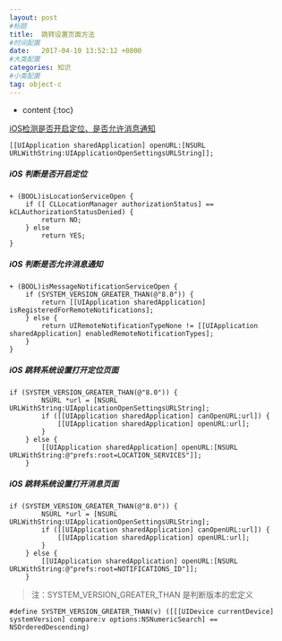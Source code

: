 ```yaml
---
layout: post
#标题
title:  跳转设置页面方法
#时间配置
date:   2017-04-10 13:52:12 +0800
#大类配置
categories: 知识
#小类配置
tag: object-c
---
```


* content
{:toc}

<a href="http://blog.csdn.net/liuyang_sy/article/details/51452693" target="_blank">iOS检测是否开启定位、是否允许消息通知</a><br>

```objc
[[UIApplication sharedApplication] openURL:[NSURL URLWithString:UIApplicationOpenSettingsURLString]];
```

##### iOS 判断是否开启定位

```objc
+ (BOOL)isLocationServiceOpen {
    if ([ CLLocationManager authorizationStatus] == kCLAuthorizationStatusDenied) {
        return NO;
    } else
        return YES;
}
```

##### iOS 判断是否允许消息通知

```objc
+ (BOOL)isMessageNotificationServiceOpen {
    if (SYSTEM_VERSION_GREATER_THAN(@"8.0")) {
        return [[UIApplication sharedApplication] isRegisteredForRemoteNotifications];
    } else {
        return UIRemoteNotificationTypeNone != [[UIApplication sharedApplication] enabledRemoteNotificationTypes];
    }
}
```

##### iOS 跳转系统设置打开定位页面

```objc
if (SYSTEM_VERSION_GREATER_THAN(@"8.0")) {
        NSURL *url = [NSURL URLWithString:UIApplicationOpenSettingsURLString];
        if ([[UIApplication sharedApplication] canOpenURL:url]) {
            [[UIApplication sharedApplication] openURL:url];
        }
    } else {
        [[UIApplication sharedApplication] openURL:[NSURL URLWithString:@"prefs:root=LOCATION_SERVICES"]];
    }
```

##### iOS 跳转系统设置打开消息页面

```objc
if (SYSTEM_VERSION_GREATER_THAN(@"8.0")) {
        NSURL *url = [NSURL URLWithString:UIApplicationOpenSettingsURLString];
        if ([[UIApplication sharedApplication] canOpenURL:url]) {
            [[UIApplication sharedApplication] openURL:url];
        }
    } else {
        [[UIApplication sharedApplication] openURL:[NSURL URLWithString:@"prefs:root=NOTIFICATIONS_ID"]];
    }
```

> 注：SYSTEM_VERSION_GREATER_THAN 是判断版本的宏定义

```objc
#define SYSTEM_VERSION_GREATER_THAN(v) ([[[UIDevice currentDevice] systemVersion] compare:v options:NSNumericSearch] == NSOrderedDescending)
```